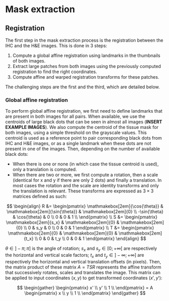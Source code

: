 
# Mask extraction

## Registration

The first step in the mask extraction process is the registration between the IHC and the H&E images. This is done in 3 steps:
1. Compute a global affine registration using landmarks in the thumbnails of both images.
2. Extract large patches from both images using the previously computed registration to find the right coordinates.
3. Compute affine and warped registration transforms for these patches.

The challenging steps are the first and the third, which are detailed below.


### Global affine registration

To perform global affine registration, we first need to define landmarks that are present in both images for all pairs. When available, we use the centroids of large black dots that can be seen in almost all images (**INSERT EXAMPLE IMAGES**). We also compute the centroid of the tissue mask for both images, using a simple threshold on the grayscale values. This centroid is used as a reference point to pair corresponding black dots from IHC and H&E images, or as a single landmark when these dots are not present in one of the images. Then, depending on the number of available black dots:

* When there is one or none (in which case the tissue centroid is used), only a translation is computed.
* When there are two or more, we first compute a rotation, then a scale (identical for x and y if there are only 2 dots) and finally a translation.
In most cases the rotation and the scale are identity transforms and only the translation is relevant. These transforms are expressed as $3\times 3$ matrices defined as such:

$$
\begin{align}
    R &= 
    \begin{pmatrix} 
        \mathmakebox[2em]{\cos{\theta}} & \mathmakebox[2em]{\sin{\theta}} & \mathmakebox[2em]{0} \\
        -\sin{\theta} & \cos{\theta} & 0 \\
        0 & 0 & 1 \\
    \end{pmatrix}
\\
    S &=
    \begin{pmatrix}
        \mathmakebox[2em]{s_x} & \mathmakebox[2em]{0} & \mathmakebox[2em]{0} \\
        0 & s_y & 0 \\
        0 & 0 & 1
    \end{pmatrix}
\\
    T &=
    \begin{pmatrix}
    \mathmakebox[2em]{0} & \mathmakebox[2em]{0} & \mathmakebox[2em]{t_x} \\
    0 & 0 & t_y \\
    0 & 0 & 1
    \end{pmatrix}
\end{align}
$$

$\theta \in ]-\pi;\pi]$ is the angle of rotation; $s_x$ and $s_y \in [0; +\infty[$ are respectively the horizontal and vertical scale factors; $t_x$ and $t_y \in ]-\infty; +\infty]$ are respectively the horizontal and vertical translation offsets (in pixels). Then, the matrix product of these matrix $A=TSR$ represents the affine transform that successively rotates, scales and translates the image. This matrix can be applied to input coordinates $(x,y)$ to get transformed coordinates $(x', y')$:

$$
\begin{gather}
    \begin{pmatrix}
        x' \\
        y' \\
        1 \\
    \end{pmatrix} 
    =
    A 
    \begin{pmatrix}
        x \\
        y \\
        1 \\
    \end{pmatrix}
\end{gather}
$$